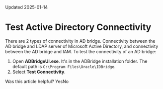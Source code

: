 Updated 2025-01-14
# Test Active Directory Connectivity
There are 2 types of connectivity in AD bridge. Connectivity between the AD bridge and LDAP server of Microsoft Active Directory, and connectivity between the AD bridge and IAM.
To test the connectivity of an AD bridge: 
  1. Open **ADBridgeUI.exe**. It's in the ADBridge installation folder. The default path is `C:\Program Files\Oracle\IDBridge`.
  2. Select **Test Connectivity**.


Was this article helpful?
YesNo

